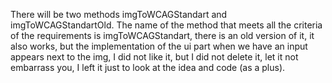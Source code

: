 There will be two methods imgToWCAGStandart and imgToWCAGStandartOld. The name of the method that meets all the criteria of the requirements is imgToWCAGStandart, there is an old version of it, it also works, but the implementation of the ui part when we have an input appears next to the img, I did not like it, but I did not delete it, let it not embarrass you, I left it just to look at the idea and code (as a plus).
